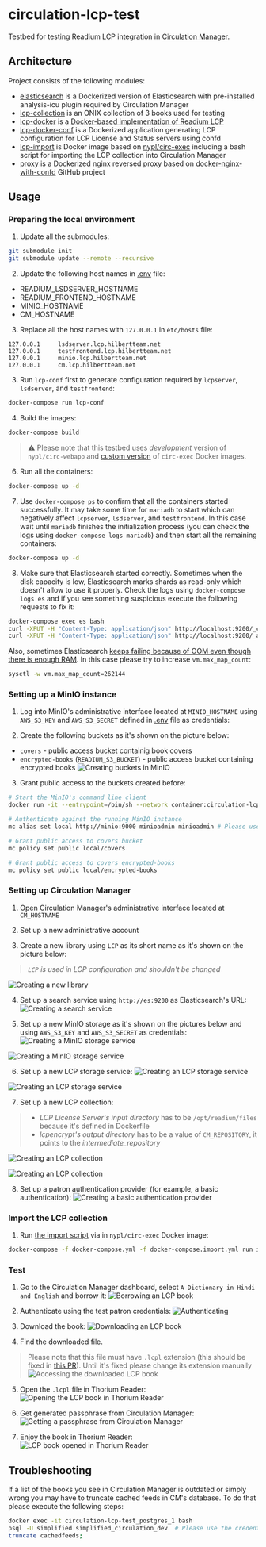 # circulation-lcp-test
Testbed for testing Readium LCP integration in [Circulation Manager](https://github.com/NYPL-Simplified/circulation).

## Architecture
Project consists of the following modules:
- [elasticsearch](./elasticsearch) is a Dockerized version of Elasticsearch with pre-installed analysis-icu plugin required by Circulation Manager
- [lcp-collection](./lcp-collection) is an ONIX collection of 3 books used for testing
- [lcp-docker](./lcp-docker) is a [Docker-based implementation of Readium LCP](https://github.com/amigoslibraryservices/lcp-docker)
- [lcp-docker-conf](./lcp-docker-conf) is a Dockerized application generating LCP configuration for LCP License and Status servers using confd
- [lcp-import](./lcp-import) is Docker image based on [nypl/circ-exec](https://hub.docker.com/r/nypl/circ-exec/) including a bash script for importing the LCP collection into Circulation Manager
- [proxy](./proxy) is a Dockerized nginx reversed proxy based on [docker-nginx-with-confd](https://github.com/sysboss/docker-nginx-with-confd) GitHub project

## Usage

### Preparing the local environment
1. Update all the submodules:
```bash
git submodule init
git submodule update --remote --recursive
```

2. Update the following host names in [.env](./.env) file:
- READIUM_LSDSERVER_HOSTNAME
- READIUM_FRONTEND_HOSTNAME
- MINIO_HOSTNAME
- CM_HOSTNAME

3. Replace all the host names with `127.0.0.1` in `etc/hosts` file:
```
127.0.0.1     lsdserver.lcp.hilbertteam.net
127.0.0.1     testfrontend.lcp.hilbertteam.net
127.0.0.1     minio.lcp.hilbertteam.net
127.0.0.1     cm.lcp.hilbertteam.net
```

3. Run `lcp-conf` first to generate configuration required by `lcpserver`, `lsdserver`, and `testfrontend`:
```bash
docker-compose run lcp-conf
```

4. Build the images:
```bash
docker-compose build
```

> :warning: Please note that this testbed uses *development* version of `nypl/circ-webapp` and [custom version](https://hub.docker.com/r/viacheslavbessonov/circ-exec) of `circ-exec` Docker images.

6. Run all the containers:
```bash
docker-compose up -d
```

7. Use `docker-compose ps` to confirm that all the containers started successfully. It may take some time for `mariadb` to start which can negatively affect `lcpserver`, `lsdserver`, and `testfrontend`. In this case wait until `mariadb` finishes the initialization process (you can check the logs using `docker-compose logs mariadb`) and then start all the remaining containers:
```bash
docker-compose up -d
```

8. Make sure that Elasticsearch started correctly. Sometimes when the disk capacity is low, Elasticsearch marks shards as read-only which doesn't allow to use it properly.
Check the logs using `docker-compose logs es` and if you see something suspicious execute the following requests to fix it:
```bash
docker-compose exec es bash
curl -XPUT -H "Content-Type: application/json" http://localhost:9200/_cluster/settings -d '{ "transient": { "cluster.routing.allocation.disk.threshold_enabled": false } }'
curl -XPUT -H "Content-Type: application/json" http://localhost:9200/_all/_settings -d '{"index.blocks.read_only_allow_delete": null}'
```
Also, sometimes Elasticsearch [keeps failing because of OOM even though there is enough RAM](https://www.elastic.co/guide/en/elasticsearch/reference/current/vm-max-map-count.html). In this case please try to increase `vm.max_map_count`:
```bash
sysctl -w vm.max_map_count=262144
```

### Setting up a MinIO instance
1. Log into MinIO's administrative interface located at `MINIO_HOSTNAME` using `AWS_S3_KEY` and `AWS_S3_SECRET` defined in [.env](./.env) file as credentials:

2. Create the following buckets as it's shown on the picture below:
- `covers` - public access bucket containig book covers
- `encrypted-books` (`READIUM_S3_BUCKET`) - public access bucket containing encrypted books
  ![Creating buckets in MinIO](docs/01-Creating-buckets-in-MinIO.png "Creating buckets in MinIO")

3. Grant public access to the buckets created before:
```bash
# Start the MinIO's command line client
docker run -it --entrypoint=/bin/sh --network container:circulation-lcp-test_minio_1 minio/mc

# Authenticate against the running MinIO instance
mc alias set local http://minio:9000 minioadmin minioadmin # Please use the credentials set in .env file

# Grant public access to covers bucket
mc policy set public local/covers

# Grant public access to covers encrypted-books
mc policy set public local/encrypted-books
```

### Setting up Circulation Manager
1. Open Circulation Manager's administrative interface located at `CM_HOSTNAME`

2. Set up a new administrative account

3. Create a new library using `LCP` as its short name as it's shown on the picture below:
> _`LCP` is used in LCP configuration and shouldn't be changed_

  ![Creating a new library](docs/02-Creating-a-new-library.png "Creating a new library")

4. Set up a search service using `http://es:9200` as Elasticsearch's URL:
  ![Creating a search service](docs/03-Creating-a-search-service.png "Creating a search service")

5. Set up a new MinIO storage as it's shown on the pictures below and using `AWS_S3_KEY` and `AWS_S3_SECRET` as credentials:
  ![Creating a MinIO storage service](docs/04-Creating-a-MinIO-storage-service.png "Creating a MinIO storage service")

  ![Creating a MinIO storage service](docs/05-Creating-a-MinIO-storage-service.png "Creating a MinIO storage service")

6. Set up a new LCP storage service:
  ![Creating an LCP storage service](docs/06-Creating-an-LCP-storage-service.png "Creating an LCP storage service")

  ![Creating an LCP storage service](docs/07-Creating-an-LCP-storage-service.png "Creating an LCP storage service")

7. Set up a new LCP collection:
> - *LCP License Server's input directory* has to be `/opt/readium/files` because it's defined in Dockerfile
> - *lcpencrypt's output directory* has to be a value of `CM_REPOSITORY`, it points to the *intermediate_repository*

  ![Creating an LCP collection](docs/08-Creating-a-new-LCP-collection.png "Creating an LCP collection")

  ![Creating an LCP collection](docs/09-Creating-a-new-LCP-collection.png "Creating an LCP collection")

8. Set up a patron authentication provider (for example, a basic authentication):
  ![Creating a basic authentication provider](docs/10-Creating-a-basic-authentication-provider.png "Creating a basic authentication provider")

### Import the LCP collection
1. Run [the import script](./lcp-import/run.sh) via in `nypl/circ-exec` Docker image:
```bash
docker-compose -f docker-compose.yml -f docker-compose.import.yml run import
```

### Test
1. Go to the Circulation Manager dashboard, select `A Dictionary in Hindi and English` and borrow it:
  ![Borrowing an LCP book](docs/11-Borrowing-an-LCP-book.png "Borrowing an LCP book")

2. Authenticate using the test patron credentials:
  ![Authenticating](docs/12-Authenticating-a-patron.png "Authenticating")

3. Download the book:
  ![Downloading an LCP book](docs/13-Downloading-an-LCP-book.png "Downloading an LCP book")

4. Find the downloaded file.
> Please note that this file must have `.lcpl` extension (this should be fixed in [this PR](https://github.com/NYPL-Simplified/opds-web-client/pull/279)). Until it's fixed please change its extension manually
  ![Accessing the downloaded LCP book](docs/14-Accessing-the-LCP-book.png "Accessing the downloaded LCP book")

5. Open the `.lcpl` file in Thorium Reader:
  ![Opening the LCP book in Thorium Reader](docs/15-Opening-the-LCP-book-in-Thorium-Reader.png "Opening the LCP book in Thorium Reader")

6. Get generated passphrase from Circulation Manager:
  ![Getting a passphrase from Circulation Manager](docs/16-Getting-passphrase-from-Circulation-Manager.png "Getting a passphrase from Circulation Manager")

7. Enjoy the book in Thorium Reader:
  ![LCP book opened in Thorium Reader](docs/17-LCP-book-opened-in-Thorium-Reader.png "LCP book opened in Thorium Reader")


## Troubleshooting
If a list of the books you see in Circulation Manager is outdated or simply wrong you may have to truncate cached feeds in CM's database. To do that please execute the following steps:
```bash
docker exec -it circulation-lcp-test_postgres_1 bash
psql -U simplified simplified_circulation_dev  # Please use the credentials from .env file
truncate cachedfeeds;
```
